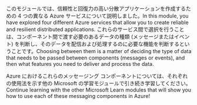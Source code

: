 <span data-ttu-id="f1961-101">このモジュールでは、信頼性と回復力の高い分散アプリケーションを作成するための 4 つの異なる Azure サービスについて説明しました。</span><span class="sxs-lookup"><span data-stu-id="f1961-101">In this module, you have explored four different Azure services that allow you to create reliable and resilient distributed applications.</span></span> <span data-ttu-id="f1961-102">これらのサービス間で選択を行うことは、コンポーネント間で渡す必要のあるデータの種類 (メッセージまたはイベント) を判断し、そのデータを配信および処理するのに必要な機能を判断するということです。</span><span class="sxs-lookup"><span data-stu-id="f1961-102">Choosing between them is a matter of deciding the type of data that needs to be passed between components (messages or events), and then what features you need to deliver and process the data.</span></span>

<span data-ttu-id="f1961-103">Azure におけるこれらのメッセージング コンポーネントについては、それぞれの使用法を示す他の Microsoft の学習モジュールで引き続き学習してください。</span><span class="sxs-lookup"><span data-stu-id="f1961-103">Continue learning with the other Microsoft Learn modules that will show you how to use each of these messaging components in Azure!</span></span>